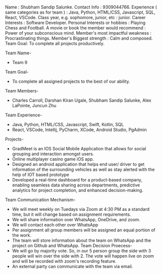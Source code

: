 Name : Shubham Sandip Salunke.
Contact Info : 9309044766.
Experience ( same categories as for team ) : Java, Python, HTML/CSS, Javascript, SQL, React, VSCode.
Class year, e.g. sophomore, junior, etc : junior.
Career Interests : Software Developer.
Personal Interests or hobbies : Playing Chess and Football.
A movie or book the member would recommend : Power of your subconscious mind. 
Member's most impactful weakness : Procrastinating things.
Member's Biggest strength : Calm and composed.
Team Goal: To complete all projects productively.

Team Name- 
* Team 9

Team Goal-
* To complete all assigned projects to the best of our ability.

Team Members-
* Charles Carroll, Darshan Kiran Ugale, Shubham Sandip Salunke, Alex LaPointe, Juncun Zhu

Team Experience-
* Java, Python, HTML/CSS, Javascript, Swift, Kotlin, SQL
* React, VSCode, Intellij, PyCharm, XCode, Android Studio, PgAdmin

Projects-
* GradMeet is an IOS Social Mobile Application that allows for social grouping and interaction amongst users.
* Online multiplayer casino game iOS app.
* Designed an android application that helps end user/ driver to get information of the surrounding vehicles as well as stay alerted with the help of IOT based prototype
* Developed a real-time dashboard for a product-based company, enabling seamless data sharing across departments, predictive analytics for project completion, and enhanced decision-making.

Team Communication Mechanism-
* We will meet weekly on Tuedays via Zoom at 4:30 PM as a standard time, but it will change based on assignment requirements.  
* We will share information over WhatsApp, OneDrive, and zoom.  
* We will contact each other over WhatsApp
* Per assignment all group members will be assigned an equal portion of the work.
* The team will store information about the team on WhatsApp and the project on Github and WhatsApp.
Team Decision Proecess-
* We will go by majority vote. So, in our 5 person group the side with 3 people will win over the side with 2. The vote will happen live on zoom and will be recorded with zoom's recording feature.
* An external party can communicate with the team via email.

